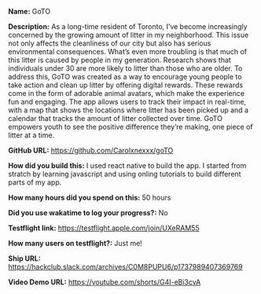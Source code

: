 **Name:** GoTO

**Description:** As a long-time resident of Toronto, I’ve become increasingly concerned by the growing amount of litter in my neighborhood. This issue not only affects the cleanliness of our city but also has serious environmental consequences. What’s even more troubling is that much of this litter is caused by people in my generation. Research shows that individuals under 30 are more likely to litter than those who are older. To address this, GoTO was created as a way to encourage young people to take action and clean up litter by offering digital rewards. These rewards come in the form of adorable animal avatars, which make the experience fun and engaging. The app allows users to track their impact in real-time, with a map that shows the locations where litter has been picked up and a calendar that tracks the amount of litter collected over time. GoTO empowers youth to see the positive difference they’re making, one piece of litter at a time.

**GitHub URL:** https://github.com/Carolxnexxx/goTO

**How did you build this:** I used react native to build the app. I started from stratch by learning javascript and using onling tutorials to build different parts of my app. 

**How many hours did you spend on this:** 50 hours

**Did you use wakatime to log your progress?:** No

**Testflight link:** https://testflight.apple.com/join/UXeRAM55

**How many users on testflight?:** Just me!

**Ship URL:** https://hackclub.slack.com/archives/C0M8PUPU6/p1737989407369769

**Video Demo URL:** https://youtube.com/shorts/G4I-eBi3cvA
